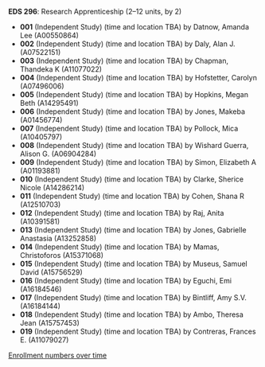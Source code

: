 **EDS 296**: Research Apprenticeship (2–12 units, by 2)

- **001** (Independent Study) (time and location TBA) by Datnow, Amanda Lee (A00550864)
- **002** (Independent Study) (time and location TBA) by Daly, Alan J. (A07522151)
- **003** (Independent Study) (time and location TBA) by Chapman, Thandeka K (A11077022)
- **004** (Independent Study) (time and location TBA) by Hofstetter, Carolyn (A07496006)
- **005** (Independent Study) (time and location TBA) by Hopkins, Megan Beth (A14295491)
- **006** (Independent Study) (time and location TBA) by Jones, Makeba (A01456774)
- **007** (Independent Study) (time and location TBA) by Pollock, Mica (A10405797)
- **008** (Independent Study) (time and location TBA) by Wishard Guerra, Alison G. (A06904284)
- **009** (Independent Study) (time and location TBA) by Simon, Elizabeth A (A01193881)
- **010** (Independent Study) (time and location TBA) by Clarke, Sherice Nicole (A14286214)
- **011** (Independent Study) (time and location TBA) by Cohen, Shana R (A12510703)
- **012** (Independent Study) (time and location TBA) by Raj, Anita (A10391581)
- **013** (Independent Study) (time and location TBA) by Jones, Gabrielle Anastasia (A13252858)
- **014** (Independent Study) (time and location TBA) by Mamas, Christoforos (A15371068)
- **015** (Independent Study) (time and location TBA) by Museus, Samuel David (A15756529)
- **016** (Independent Study) (time and location TBA) by Eguchi, Emi (A16184546)
- **017** (Independent Study) (time and location TBA) by Bintliff, Amy S.V. (A16184144)
- **018** (Independent Study) (time and location TBA) by Ambo, Theresa Jean (A15757453)
- **019** (Independent Study) (time and location TBA) by Contreras, Frances E. (A11079027)

[Enrollment numbers over time](./EDS296.tsv)
